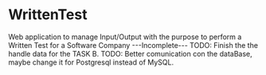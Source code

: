 # WrittenTest
Web application to manage Input/Output with the purpose to perform a Written Test for a Software Company
  ---Incomplete---
TODO: Finish the the handle data for the TASK B.
TODO: Better comunication con the dataBase, maybe change it for Postgresql instead of MySQL. 
